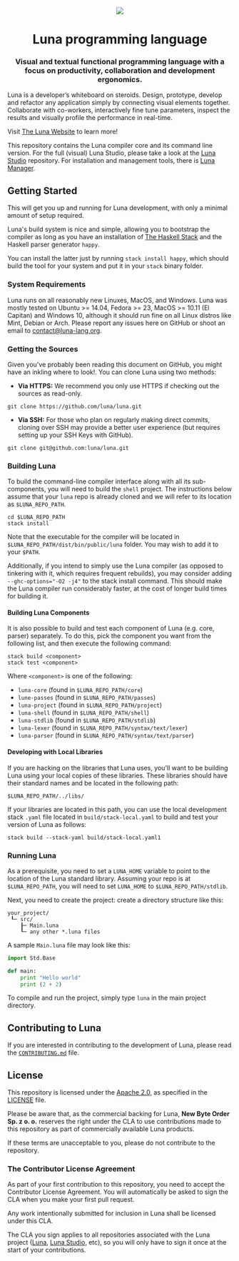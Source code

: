 <p align="center">
<img src="https://github.com/luna/luna-studio/raw/master/resources/logo.ico" style="margin: 0 auto;">
</p>
<h1 align="center">Luna programming language</h1>
<h3 align="center">
Visual and textual functional programming language with a focus on productivity, collaboration and development ergonomics.
</h3>

Luna is a developer’s whiteboard on steroids. Design, prototype, develop and 
refactor any application simply by connecting visual elements together. 
Collaborate with co-workers, interactively fine tune parameters, inspect the 
results and visually profile the performance in real-time.

Visit [The Luna Website](http://www.luna-lang.org) to learn more!

This repository contains the Luna compiler core and its command line version. 
For the full (visual) Luna Studio, please take a look at the 
[Luna Studio](https://github.com/luna/luna-studio) repository. For installation 
and management tools, there is 
[Luna Manager](https://github.com/luna/luna-manager).

## Getting Started
This will get you up and running for Luna development, with only a minimal 
amount of setup required.

Luna's build system is nice and simple, allowing you to bootstrap the compiler
as long as you have an installation of 
[The Haskell Stack](https://docs.haskellstack.org/en/stable/README/) and the
Haskell parser generator `happy`. 

You can install the latter just by running `stack install happy`, which should
build the tool for your system and put it in your `stack` binary folder. 

### System Requirements
Luna runs on all reasonably new Linuxes, MacOS, and Windows. Luna was mostly 
tested on Ubuntu >= 14.04, Fedora >= 23, MacOS >= 10.11 (El Capitan) and Windows
10, although it should run fine on all Linux distros like Mint, Debian or Arch. 
Please report any issues here on GitHub or shoot an email to 
[contact@luna-lang.org](mailto:contact@luna-lang.org).

### Getting the Sources
Given you've probably been reading this document on GitHub, you might have an 
inkling where to look!. You can clone Luna using two methods:

- **Via HTTPS:** We recommend you only use HTTPS if checking out the sources as
  read-only. 

```
git clone https://github.com/luna/luna.git
```

- **Via SSH:** For those who plan on regularly making direct commits, cloning
  over SSH may provide a better user experience (but requires setting up your 
  SSH Keys with GitHub).

```
git clone git@github.com:luna/luna.git
```

### Building Luna
To build the command-line compiler interface along with all its sub-components, 
you will need to build the `shell` project. The instructions below assume that 
your `luna` repo is already cloned and we will refer to its location as 
`$LUNA_REPO_PATH`.

```
cd $LUNA_REPO_PATH
stack install
```

Note that the executable for the compiler will be located in 
`$LUNA_REPO_PATH/dist/bin/public/luna` folder. You may wish to add it to your 
`$PATH`.

Additionally, if you intend to simply use the Luna compiler (as opposed to 
tinkering with it, which requires frequent rebuilds), you may consider adding 
`--ghc-options="-O2 -j4"` to the stack install command. This should make the 
Luna compiler run considerably faster, at the cost of longer build times for 
building it.

#### Building Luna Components
It is also possible to build and test each component of Luna (e.g. core, parser)
separately. To do this, pick the component you want from the following list, and
then execute the following command:

```
stack build <component>
stack test <component>
```

Where `<component>` is one of the following:

- `luna-core` (found in `$LUNA_REPO_PATH/core`)
- `lune-passes` (found in `$LUNA_REPO_PATH/passes`)
- `luna-project` (found in `$LUNA_REPO_PATH/project`)
- `luna-shell` (found in `$LUNA_REPO_PATH/shell`)
- `luna-stdlib` (found in `$LUNA_REPO_PATH/stdlib`)
- `luna-lexer` (found in `$LUNA_REPO_PATH/syntax/text/lexer`)
- `luna-parser` (found in `$LUNA_REPO_PATH/syntax/text/parser`)

#### Developing with Local Libraries
If you are hacking on the libraries that Luna uses, you'll want to be building
Luna using your local copies of these libraries. These libraries should have
their standard names and be located in the following path:

```
$LUNA_REPO_PATH/../libs/
```

If your libraries are located in this path, you can use the local development 
stack `.yaml` file located in `build/stack-local.yaml` to build and test your
version of Luna as follows:

```
stack build --stack-yaml build/stack-local.yaml1
```

### Running Luna
As a prerequisite, you need to set a `LUNA_HOME` variable to point to the 
location of the Luna standard library. Assuming your repo is at 
`$LUNA_REPO_PATH`, you will need to set `LUNA_HOME` to `$LUNA_REPO_PATH/stdlib`.

Next, you need to create the project: create a directory structure like this:

```
your_project/
 ┖─ src/
    ┠─ Main.luna
    ┖─ any other *.luna files
```
A sample `Main.luna` file may look like this:

```python
import Std.Base

def main:
    print "Hello world"
    print (2 + 2)
```

To compile and run the project, simply type `luna` in the main project 
directory.

## Contributing to Luna
If you are interested in contributing to the development of Luna, please read
the 
[`CONTRIBUTING.md`](https://github.com/luna/luna/blob/master/CONTRIBUTING.md)
file. 

## License
This repository is licensed under the
[Apache 2.0](https://opensource.org/licenses/apache-2.0), as specified in the
[LICENSE](https://github.com/luna/luna/blob/master/LICENSE) file. 

Please be aware that, as the commercial backing for Luna, 
**New Byte Order Sp. z o. o.** reserves the right under the CLA to use 
contributions made to this repository as part of commercially available Luna 
products. 

If these terms are unacceptable to you, please do not contribute to the 
repository.

### The Contributor License Agreement
As part of your first contribution to this repository, you need to accept the 
Contributor License Agreement. You will automatically be asked to sign the CLA 
when you make your first pull request. 

Any work intentionally submitted for inclusion in Luna shall be licensed under
this CLA.

The CLA you sign applies to all repositories associated with the Luna project 
([Luna](https://github.com/luna/luna-rfcs), 
[Luna Studio](https://github.com/luna/luna-studio), etc), so you will only have 
to sign it once at the start of your contributions. 
